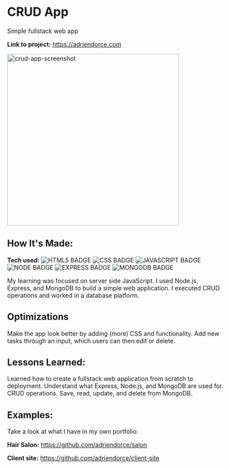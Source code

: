 # CRUD App

Simple fullstack web app

**Link to project:** https://adriendorce.com

<img width="400" alt="crud-app-screenshot" src="https://github.com/adriendorce/crud-app/assets/117544619/633ba7e2-86bf-4754-8fb5-241e9e0673d3">



## How It's Made:

**Tech used:** ![HTML5 BADGE](https://img.shields.io/badge/HTML-239120?style=for-the-badge&logo=html5&logoColor=white) ![CSS BADGE](https://img.shields.io/badge/CSS-239120?&style=for-the-badge&logo=css3&logoColor=white) ![JAVASCRIPT BADGE](https://img.shields.io/badge/JavaScript-F7DF1E?style=for-the-badge&logo=javascript&logoColor=black) ![NODE BADGE](https://img.shields.io/badge/Node.js-43853D?style=for-the-badge&logo=node.js&logoColor=white) ![EXPRESS BADGE](https://img.shields.io/badge/Express.js-404D59?style=for-the-badge) ![MONGODB BADGE](https://img.shields.io/badge/MongoDB-4EA94B?style=for-the-badge&logo=mongodb&logoColor=white)

My learning was focused on server side JavaScript. I used Node.js, Express, and MongoDB to build a simple web application. I executed CRUD operations and worked in a database platform.

## Optimizations

Make the app look better by adding (more) CSS and functionality.  Add new tasks through an input, which users can then edit or delete. 


## Lessons Learned:

Learned how to create a fullstack web application from scratch to deployment. Understand what Express, Node.js, and MongoDB are used for. CRUD operations. Save, read, update, and delete from MongoDB.

## Examples:
Take a look at what I have in my own portfolio:

**Hair Salon:** https://github.com/adriendorce/salon

**Client site:** https://github.com/adriendorce/client-site



